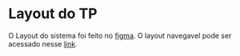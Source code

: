 # Layout do TP

O Layout do sistema foi feito no [figma](https://www.figma.com/file/yPJOkq0EHA4rKQnEgjq382/Knowledge?type=design&node-id=608%3A2&mode=design&t=zEnaflEiRTnqDGqE-1). O layout navegavel pode ser acessado nesse [link](https://www.figma.com/proto/yPJOkq0EHA4rKQnEgjq382/Knowledge?type=design&node-id=608-4&t=zEnaflEiRTnqDGqE-0&scaling=scale-down&page-id=608%3A2&starting-point-node-id=608%3A4).


